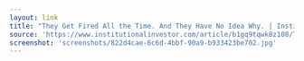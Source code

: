 ```yaml
---
layout: link
title: "They Get Fired All the Time. And They Have No Idea Why. | Institutional Investor"
source: 'https://www.institutionalinvestor.com/article/b1gq9tqwk8z108/They-Get-Fired-All-the-Time-And-They-Have-No-Idea-Why'
screenshot: 'screenshots/822d4cae-6c6d-4bbf-90a9-b933423be702.jpg'
---
```


